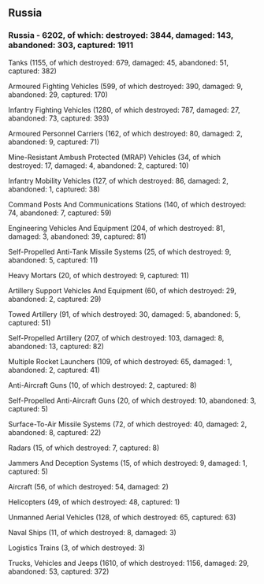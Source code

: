 
 
 ## Russia
 
 ### Russia - 6202, of which: destroyed: 3844, damaged: 143, abandoned: 303, captured: 1911

 

 

 Tanks (1155, of which destroyed: 679, damaged: 45, abandoned: 51, captured: 382)

 Armoured Fighting Vehicles (599, of which destroyed: 390, damaged: 9, abandoned: 29, captured: 170)

 Infantry Fighting Vehicles (1280, of which destroyed: 787, damaged: 27, abandoned: 73, captured: 393)

 Armoured Personnel Carriers (162, of which destroyed: 80, damaged: 2, abandoned: 9, captured: 71)

 Mine-Resistant Ambush Protected (MRAP) Vehicles (34, of which destroyed: 17, damaged: 4, abandoned: 2, captured: 10)

 Infantry Mobility Vehicles (127, of which destroyed: 86, damaged: 2, abandoned: 1, captured: 38)

 Command Posts And Communications Stations (140, of which destroyed: 74, abandoned: 7, captured: 59)

 Engineering Vehicles And Equipment (204, of which destroyed: 81, damaged: 3, abandoned: 39, captured: 81)

 Self-Propelled Anti-Tank Missile Systems (25, of which destroyed: 9, abandoned: 5, captured: 11)

 Heavy Mortars (20, of which destroyed: 9, captured: 11)

 Artillery Support Vehicles And Equipment (60, of which destroyed: 29, abandoned: 2, captured: 29)

 Towed Artillery (91, of which destroyed: 30, damaged: 5, abandoned: 5, captured: 51)

 Self-Propelled Artillery (207, of which destroyed: 103, damaged: 8, abandoned: 13, captured: 82)

 Multiple Rocket Launchers (109, of which destroyed: 65, damaged: 1, abandoned: 2, captured: 41)

 Anti-Aircraft Guns (10, of which destroyed: 2, captured: 8)

 Self-Propelled Anti-Aircraft Guns (20, of which destroyed: 10, abandoned: 3, captured: 5)

 Surface-To-Air Missile Systems (72, of which destroyed: 40, damaged: 2, abandoned: 8, captured: 22)

 Radars (15, of which destroyed: 7, captured: 8)

 Jammers And Deception Systems (15, of which destroyed: 9, damaged: 1, captured: 5)

 Aircraft (56, of which destroyed: 54, damaged: 2)

 Helicopters (49, of which destroyed: 48, captured: 1)

 Unmanned Aerial Vehicles (128, of which destroyed: 65, captured: 63)

 Naval Ships (11, of which destroyed: 8, damaged: 3)

 Logistics Trains (3, of which destroyed: 3)

 Trucks, Vehicles and Jeeps (1610, of which destroyed: 1156, damaged: 29, abandoned: 53, captured: 372)

